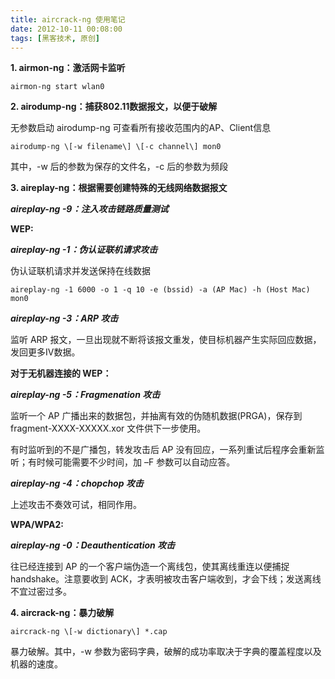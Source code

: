 ```yaml
---
title: aircrack-ng 使用笔记
date: 2012-10-11 00:08:00
tags: [黑客技术, 原创]
---
```



**1. airmon-ng：激活网卡监听**

```
airmon-ng start wlan0
```

**2. airodump-ng：捕获802.11数据报文，以便于破解**

无参数启动 airodump-ng 可查看所有接收范围内的AP、Client信息

```
airodump-ng \[-w filename\] \[-c channel\] mon0
```

其中，-w 后的参数为保存的文件名，-c 后的参数为频段

**3. aireplay-ng：根据需要创建特殊的无线网络数据报文**

_**aireplay-ng -9：注入攻击链路质量测试**_

**WEP:**

_**aireplay-ng -1：伪认证联机请求攻击**_

伪认证联机请求并发送保持在线数据

```
aireplay-ng -1 6000 -o 1 -q 10 -e (bssid) -a (AP Mac) -h (Host Mac) mon0
```

_**aireplay-ng -3：ARP 攻击**_

监听 ARP 报文，一旦出现就不断将该报文重发，使目标机器产生实际回应数据，发回更多IV数据。

**对于无机器连接的 WEP：**

_**aireplay-ng -5：Fragmenation 攻击**_

监听一个 AP 广播出来的数据包，并抽离有效的伪随机数据(PRGA)，保存到 fragment-XXXX-XXXXX.xor 文件供下一步使用。

有时监听到的不是广播包，转发攻击后 AP 没有回应，一系列重试后程序会重新监听；有时候可能需要不少时间，加 –F 参数可以自动应答。

_**aireplay-ng -4：chopchop 攻击**_

上述攻击不奏效可试，相同作用。

**WPA/WPA2:**

_**aireplay-ng -0：Deauthentication 攻击**_

往已经连接到 AP 的一个客户端伪造一个离线包，使其离线重连以便捕捉 handshake。注意要收到 ACK，才表明被攻击客户端收到，才会下线；发送离线不宜过密过多。

**4. aircrack-ng：暴力破解**

```
aircrack-ng \[-w dictionary\] *.cap
```

暴力破解。其中，-w 参数为密码字典，破解的成功率取决于字典的覆盖程度以及机器的速度。